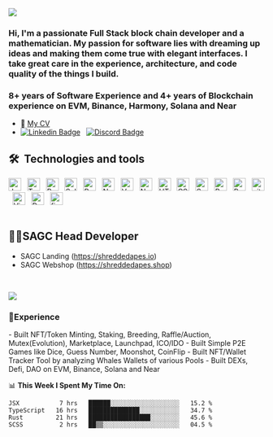 <!--
**black-wyvern-dev/black-wyvern-dev** is a ✨ _special_ ✨ repository because its `README.md` (this file) appears on your GitHub profile.

Here are some ideas to get you started:

- 🔭 I’m currently working on ...
- 🌱 I’m currently learning ...
- 👯 I’m looking to collaborate on ...
- 🤔 I’m looking for help with ...
- 💬 Ask me about ...
- 📫 How to reach me: ...
- 😄 Pronouns: ...
- ⚡ Fun fact: ...
-->
![](https://visitor-badge.glitch.me/badge?page_id=black-wyvern-dev.black-wyvern-dev)

###  Hi, I'm a passionate Full Stack block chain developer and a mathematician. My passion for software lies with dreaming up ideas and making them come true with elegant interfaces. I take great care in the experience, architecture, and code quality of the things I build.

###  8+ years of Software Experience and 4+ years of Blockchain experience on EVM, Binance, Harmony, Solana and Near
- 💬 [My CV](https://cvdesignr.com/p/617a18cbf2e18)
- [![Linkedin Badge](https://img.shields.io/badge/-Alex-blue?style=flat&logo=Linkedin&logoColor=white)](https://www.linkedin.com/in/alexey-yamada-1b915122a) &nbsp; [![Discord Badge](https://img.shields.io/badge/-Alex-blue?style=flat&logo=Discord&logoColor=white)](https://discordapp.com/users/862393400976343041)

## 🛠  Technologies and tools
<span><img src="https://img.shields.io/badge/JavaScript-282C34?logo=javascript&logoColor=F7DF1E" alt="JavaScript logo" title="JavaScript" height="25" /></span>
&nbsp;
<img src="https://img.shields.io/badge/TypeScript-282C34?logo=typescript&logoColor=3178C6" alt="TypeScript logo" title="TypeScript" height="25" />
&nbsp;
<img src="https://img.shields.io/badge/Rust-282C34?logo=Rust&logoColor=fff" alt="Rust logo" title="Rust" height="25" />
&nbsp;
<img src="https://img.shields.io/badge/Solidity-282C34?logo=Solidity&logoColor=ddd" alt="Solidity logo" title="Solidity" height="25" />
&nbsp;
<img src="https://img.shields.io/badge/React-282C34?logo=React&logoColor=61DBFB" alt="React logo" title="React" height="25" />
&nbsp;
<img src="https://img.shields.io/badge/Next.js-282C34?logo=Next.js&logoColor=111111" alt="Next.js logo" title="Next.js" height="25" />
&nbsp;
<img src="https://img.shields.io/badge/Vue.js-282C34?logo=Vue.js&logoColor=41B883" alt="Vue.js logo" title="Vue.js" height="25" />
&nbsp;
<img src="https://img.shields.io/badge/Nuxt.js-282C34?logo=Nuxt.js&logoColor=41B883" alt="Nuxt.js logo" title="Nuxt.js" height="25" />
&nbsp;
<img src="https://img.shields.io/badge/HTML5-282C34?logo=html5&logoColor=E34F26" alt="HTML5 logo" title="HTML5" height="25" />
&nbsp;
<img src="https://img.shields.io/badge/CSS3-282C34?logo=css3&logoColor=1572B6" alt="CSS3 logo" title="CSS3" height="25" />
&nbsp;
<img src="https://img.shields.io/badge/Sass-282C34?logo=Sass&logoColor=F5517F" alt="Sass logo" title="Sass" height="25" />
&nbsp;
<img src="https://img.shields.io/badge/React Native-282C34?logo=react&logoColor=61DAFB" alt="React Native logo" title="React Native" height="25" />
&nbsp;
<img src="https://img.shields.io/badge/Redux-282C34?logo=redux&logoColor=764ABC" alt="Redux logo" title="Redux" height="25" />
&nbsp;
<img src="https://img.shields.io/badge/git-282C34?logo=git&logoColor=F05032" alt="git logo" title="git" height="25" />
&nbsp;
<img src="https://img.shields.io/badge/VS%20Code-282C34?logo=visual-studio-code&logoColor=007ACC" alt="Visual Studio Code logo" title="Visual Studio Code" height="25" />
&nbsp;
<img src="https://img.shields.io/badge/docker-282C34?logo=Docker&logoColor=007ACC" alt="Docker logo" title="Docker" height="25" />
&nbsp;
<img src="https://img.shields.io/badge/firebase-282C34?logo=firebase&logoColor=FFCB2B" alt="firebase logo" title="firebase" height="25" />
&nbsp;
<br /><br />

##  👨‍💻SAGC Head Developer
 - SAGC Landing (https://shreddedapes.io)
 - SAGC Webshop (https://shreddedapes.shop)
  <br />
  
![](https://bafybeie6y2viy7vqcv37njljlt42joy7d35tvljfsw2nhtmg4qost7y7v4.ipfs.dweb.link/)
<h4 align="center">
 
### 🌱Experience
 <span>
- Built NFT/Token Minting, Staking, Breeding, Raffle/Auction, Mutex(Evolution), Marketplace, Launchpad, ICO/IDO
- Built Simple P2E Games like Dice, Guess Number, Moonshot, CoinFlip
- Built NFT/Wallet Tracker Tool by analyzing Whales Wallets of various Pools
- Built DEXs, Defi, DAO on EVM, Binance, Solana and Near
<p>    
 
📊 **This Week I Spent My Time On:**
<span>
```text                                                                                                       
JSX           7 hrs   ██████░░░░░░░░░░░░░░░░░░░   15.2 % 
TypeScript   16 hrs   ██████████████░░░░░░░░░░░   34.7 % 
Rust         21 hrs   █████████████████░░░░░░░░   45.6 % 
SCSS          2 hrs   ██▒▒░░░░░░░░░░░░░░░░░░░░░   04.5 % 
```
<!--END_SECTION:waka-->
